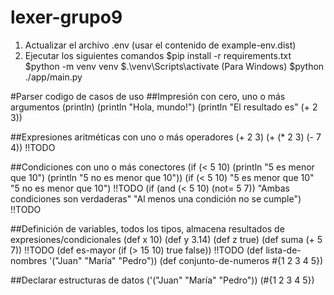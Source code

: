 # lexer-grupo9

1. Actualizar el archivo .env (usar el contenido de example-env.dist)
2. Ejecutar los siguientes comandos
$pip install -r requirements.txt
$python -m venv venv
$.\venv\Scripts\activate (Para Windows)
$python ./app/main.py

#Parser codigo de casos de uso
##Impresión con cero, uno o más argumentos
(println)
(println "Hola, mundo!")
(println "El resultado es" (+ 2 3)) 

##Expresiones aritméticas con uno o más operadores
(+ 2 3)
(+ (* 2 3) (- 7 4)) !!TODO

##Condiciones con uno o más conectores
(if (< 5 10)  (println "5 es menor que 10") (println "5 no es menor que 10")) 
(if (< 5 10)  "5 es menor que 10" "5 no es menor que 10") !!TODO
(if (and (< 5 10) (not= 5 7)) "Ambas condiciones son verdaderas" "Al menos una condición no se cumple") !!TODO

##Definición de variables, todos los tipos, almacena resultados de expresiones/condicionales
(def x 10) 
(def y 3.14)
(def z true)
(def suma (+ 5 7)) !!TODO
(def es-mayor (if (> 15 10) true false)) !!TODO
(def lista-de-nombres '("Juan" "María" "Pedro")) 
(def conjunto-de-numeros #{1 2 3 4 5}) 

##Declarar estructuras de datos
('("Juan" "María" "Pedro"))
(#{1 2 3 4 5})

